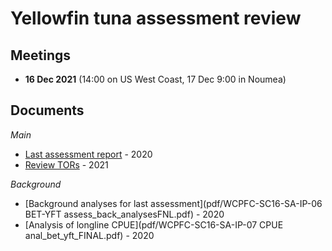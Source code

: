 # Yellowfin tuna assessment review

## Meetings

- **16 Dec 2021** (14:00 on US West Coast, 17 Dec 9:00 in Noumea)

## Documents

*Main*

- [Last assessment report](pdf/WCPFC-SC16-SA-WP-04_YFT-stock-assessment_2020_Rev3.pdf) - 2020
- [Review TORs](pdf/WCPFC-SC17-2021-SA-WP-06_OFP_SPC_Draft_TOR_YFT_review.pdf) - 2021

*Background*

- [Background analyses for last assessment](pdf/WCPFC-SC16-SA-IP-06 BET-YFT assess_back_analysesFNL.pdf) - 2020
- [Analysis of longline CPUE](pdf/WCPFC-SC16-SA-IP-07 CPUE anal_bet_yft_FINAL.pdf) - 2020
